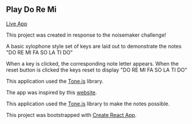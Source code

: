 ## Play Do Re Mi

[Live App](https://noisemaker.now.sh/)

This project was created in response to the noisemaker challenge!

A basic xylophone style set of keys are laid out to demonstrate the notes "DO RE MI FA SO LA TI DO"

When a key is clicked, the corresponding note letter appears. When the reset button is clicked the keys reset to display "DO RE MI FA SO LA TI DO"

This application used the [Tone.js](https://github.com/Tonejs/Tone.js/) library.

The app was inspired by this [website](https://www.letsplaykidsmusic.com/fun-music-theory-do-re-mi/).

This application used the [Tone.js](https://github.com/Tonejs/Tone.js/) library to make the notes possible.

This project was bootstrapped with [Create React App](https://github.com/facebook/create-react-app).

